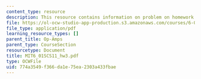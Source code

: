 ```yaml
---
content_type: resource
description: This resource contains information on problem on homework 3, head light.
file: https://ol-ocw-studio-app-production.s3.amazonaws.com/courses/6-01sc-introduction-to-electrical-engineering-and-computer-science-i-spring-2011/774a3549f366da1e75ea2303a433fbae_MIT6_01SCS11_hw3.pdf
file_type: application/pdf
learning_resource_types: []
parent_title: Op-Amps
parent_type: CourseSection
resourcetype: Document
title: MIT6_01SCS11_hw3.pdf
type: OCWFile
uid: 774a3549-f366-da1e-75ea-2303a433fbae
---
```

